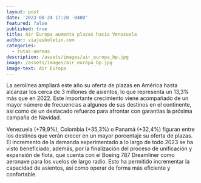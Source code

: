 ```yaml
---
layout: post
date: '2023-08-24 17:20 -0400'
featured: false
published: true
title: Air Europa aumenta plazas hacia Venezuela
author: viajesboletin.com
categories:
  - rutas-aereas
description: /assets/images/air_europa_bp.jpg
image: /assets/images/air_europa_bp.jpg
image-text: Air Europa
---
```

La aerolínea ampliará este año su oferta de plazas en América hasta alcanzar los cerca de 3 millones de asientos, lo que representa un 13,3% más que en 2022. Este importante crecimiento viene acompañado de un mayor número de frecuencias a algunos de sus destinos en el continente, así como de un destacado refuerzo para afrontar con garantías la próxima campaña de Navidad.

Venezuela (+79,9%), Colombia (+35,3%) o Panamá (+32,4%) figuran entre los destinos que verán crecer en un mayor porcentaje su oferta de plazas. El incremento de la demanda experimentado a lo largo de todo 2023 se ha visto beneficiado, además, por la finalización del proceso de unificación y expansión de flota, que cuenta con el Boeing 787 Dreamliner como aeronave para los vuelos de largo radio. Esto ha permitido incrementar la capacidad de asientos, así como operar de forma más eficiente y confortable.
